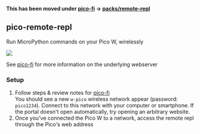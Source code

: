 **This has been moved under [pico-fi](https://freshman.dev/git:pico-fi) → [packs/remote-repl](https://freshman.dev/git:pico-fi/tree/master/src/packs/remote-repl/__init__.py)**


## pico-remote-repl

Run MicroPython commands on your Pico W, wirelessly

![](https://freshman.dev/api/file/public-pico-remote-repl.png)

See [pico-fi](https://github.com/cfreshman/pico-fi) for more information on the underlying webserver  

### Setup

1. Follow steps & review notes for [pico-fi](https://github.com/cfreshman/pico-fi/blob/master/README.md#prerequisites)  
You should see a new `w-pico` wireless network appear (password: `pico1234`). Connect to this network with your computer or smartphone. If the portal doesn't open automatically, try opening an arbitrary website.
1. Once you've connected the Pico W to a network, access the remote repl through the Pico's web address
